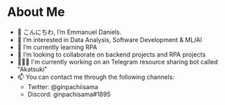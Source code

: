 # About Me

- 👋 こんにちわ, I’m Emmanuel Daniels. 
- 👀 I’m interested in Data Analysis, Software Development & ML/AI
- 🌱 I’m currently learning RPA 
- 💞️ I’m looking to collaborate on backend projects and RPA projects
- 👨🏾‍💻 I'm currently working on an Telegram resource sharing bot called "Akatsuki"
- 📫 You can contact me through the following channels:
    - Twitter: @ginpachiisama
    - Discord: ginpachisama#1895

<!---
dc0dr/dc0dr is a ✨ special ✨ repository because its `README.md` (this file) appears on your GitHub profile.
You can click the Preview link to take a look at your changes.
--->
